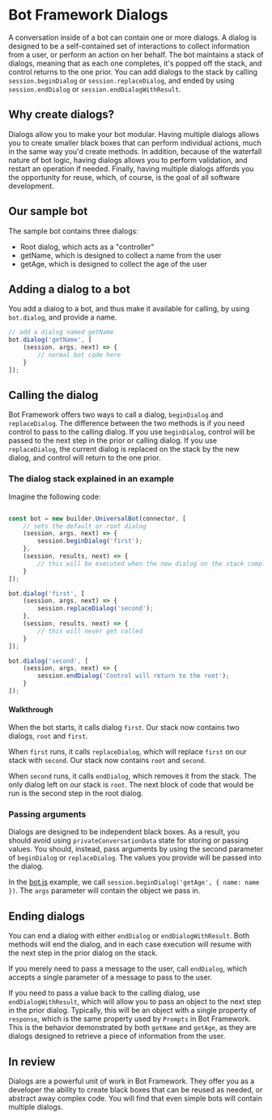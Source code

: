 # Bot Framework Dialogs

A conversation inside of a bot can contain one or more dialogs. A dialog is designed to be a self-contained set of interactions to collect information from a user, or perform an action on her behalf. The bot maintains a stack of dialogs, meaning that as each one completes, it's popped off the stack, and control returns to the one prior. You can add dialogs to the stack by calling `session.beginDialog` or `session.replaceDialog`, and ended by using `session.endDialog` or `session.endDialogWithResult`.

## Why create dialogs?

Dialogs allow you to make your bot modular. Having multiple dialogs allows you to create smaller black boxes that can perform individual actions, much in the same way you'd create methods. In addition, because of the waterfall nature of bot logic, having dialogs allows you to perform validation, and restart an operation if needed. Finally, having multiple dialogs affords you the opportunity for reuse, which, of course, is the goal of all software development.

## Our sample bot

The sample bot contains three dialogs:

- Root dialog, which acts as a "controller"
- getName, which is designed to collect a name from the user
- getAge, which is designed to collect the age of the user

## Adding a dialog to a bot

You add a dialog to a bot, and thus make it available for calling, by using `bot.dialog`, and provide a name.

``` javascript
// add a dialog named getName
bot.dialog('getName', [
    (session, args, next) => {
        // normal bot code here
    }
]);
```

## Calling the dialog

Bot Framework offers two ways to call a dialog, `beginDialog` and `replaceDialog`. The difference between the two methods is if you need control to pass to the calling dialog. If you use `beginDialog`, control will be passed to the next step in the prior or calling dialog. If you use `replaceDialog`, the current dialog is replaced on the stack by the new dialog, and control will return to the one prior.

### The dialog stack explained in an example

Imagine the following code:

``` javascript

const bot = new builder.UniversalBot(connector, [
    // sets the default or root dialog
    (session, args, next) => {
        session.beginDialog('first');
    },
    (session, results, next) => {
        // this will be executed when the new dialog on the stack completes
    }
]);

bot.dialog('first', [
    (session, args, next) => {
        session.replaceDialog('second');
    },
    (session, results, next) => {
        // this will never get called
    }
]);

bot.dialog('second', [
    (session, args, next) => {
        session.endDialog('Control will return to the root');
    }
]);
```

#### Walkthrough

When the bot starts, it calls dialog `first`. Our stack now contains two dialogs, `root` and `first`.

When `first` runs, it calls `replaceDialog`, which will replace `first` on our stack with `second`. Our stack now contains `root` and `second`.

When `second` runs, it calls `endDialog`, which removes it from the stack. The only dialog left on our stack is `root`. The next block of code that would be run is the second step in the root dialog.

### Passing arguments

Dialogs are designed to be independent black boxes. As a result, you should avoid using `privateConversationData` state for storing or passing values. You should, instead, pass arguments by using the second parameter of `beginDialog` or `replaceDialog`. The values you provide will be passed into the dialog.

In the [bot.js](./bot.js) example, we call `session.beginDialog('getAge', { name: name })`. The `args` parameter will contain the object we pass in.

## Ending dialogs

You can end a dialog with either `endDialog` or `endDialogWithResult`. Both methods will end the dialog, and in each case execution will resume with the next step in the prior dialog on the stack.

If you merely need to pass a message to the user, call `endDialog`, which accepts a single parameter of a message to pass to the user.

If you need to pass a value back to the calling dialog, use `endDialogWithResult`, which will allow you to pass an object to the next step in the prior dialog. Typically, this will be an object with a single property of `response`, which is the same property used by `Prompts` in Bot Framework. This is the behavior demonstrated by both `getName` and `getAge`, as they are dialogs designed to retrieve a piece of information from the user.

## In review

Dialogs are a powerful unit of work in Bot Framework. They offer you as a developer the ability to create black boxes that can be reused as needed, or abstract away complex code. You will find that even simple bots will contain multiple dialogs.